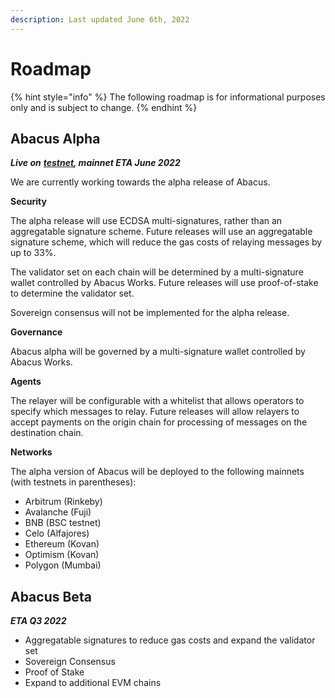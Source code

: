 ```yaml
---
description: Last updated June 6th, 2022
---
```


# Roadmap

{% hint style="info" %}
The following roadmap is for informational purposes only and is subject to change.
{% endhint %}

## Abacus Alpha

_**Live on**_ [_**testnet**_](broken-reference)_**, mainnet ETA June 2022**_

We are currently working towards the alpha release of Abacus.

**Security**

The alpha release will use ECDSA multi-signatures, rather than an aggregatable signature scheme. Future releases will use an aggregatable signature scheme, which will reduce the gas costs of relaying messages by up to 33%.

The validator set on each chain will be determined by a multi-signature wallet controlled by Abacus Works. Future releases will use proof-of-stake to determine the validator set.

Sovereign consensus will not be implemented for the alpha release.

**Governance**

Abacus alpha will be governed by a multi-signature wallet controlled by Abacus Works.

**Agents**

The relayer will be configurable with a whitelist that allows operators to specify which messages to relay. Future releases will allow relayers to accept payments on the origin chain for processing of messages on the destination chain.

**Networks**

The alpha version of Abacus will be deployed to the following mainnets (with testnets in parentheses):

* Arbitrum (Rinkeby)
* Avalanche (Fuji)
* BNB (BSC testnet)
* Celo (Alfajores)
* Ethereum (Kovan)
* Optimism (Kovan)
* Polygon (Mumbai)

## Abacus Beta

_**ETA Q3 2022**_

* Aggregatable signatures to reduce gas costs and expand the validator set
* Sovereign Consensus
* Proof of Stake
* Expand to additional EVM chains

